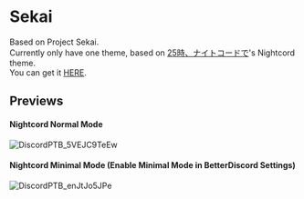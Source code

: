# **Sekai**  
Based on Project Sekai.  
Currently only have one theme, based on [25時、ナイトコードで](https://pjsekai.sega.jp/character/unite05/index.html)'s Nightcord theme.  
You can get it [HERE](https://github.com/seilent/nightcord/tree/main/sekai/release).  

## **Previews**
#### **Nightcord** Normal Mode
![DiscordPTB_5VEJC9TeEw](https://user-images.githubusercontent.com/88354811/128617477-38b689e0-b8ba-49a2-8cb6-9a3d7eb5c17c.png)


#### **Nightcord** Minimal Mode (Enable Minimal Mode in BetterDiscord Settings)
![DiscordPTB_enJtJo5JPe](https://user-images.githubusercontent.com/88354811/128617480-c7436e64-7b67-4348-a8ac-e2078799b920.png)
